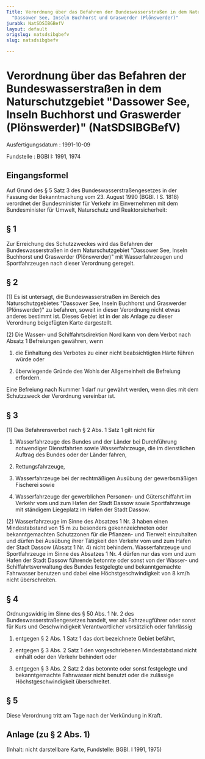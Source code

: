 ```yaml
---
Title: Verordnung über das Befahren der Bundeswasserstraßen in dem Naturschutzgebiet
  "Dassower See, Inseln Buchhorst und Graswerder (Plönswerder)"
jurabk: NatSDSIBGBefV
layout: default
origslug: natsdsibgbefv
slug: natsdsibgbefv

---
```


# Verordnung über das Befahren der Bundeswasserstraßen in dem Naturschutzgebiet "Dassower See, Inseln Buchhorst und Graswerder (Plönswerder)" (NatSDSIBGBefV)

Ausfertigungsdatum
:   1991-10-09

Fundstelle
:   BGBl I: 1991, 1974



## Eingangsformel

Auf Grund des § 5 Satz 3 des Bundeswasserstraßengesetzes in der
Fassung der Bekanntmachung vom 23. August 1990 (BGBl. I S. 1818)
verordnet der Bundesminister für Verkehr im Einvernehmen mit dem
Bundesminister für Umwelt, Naturschutz und Reaktorsicherheit:


## § 1

Zur Erreichung des Schutzzweckes wird das Befahren der
Bundeswasserstraßen in dem Naturschutzgebiet "Dassower See, Inseln
Buchhorst und Graswerder (Plönswerder)" mit Wasserfahrzeugen und
Sportfahrzeugen nach dieser Verordnung geregelt.


## § 2

(1) Es ist untersagt, die Bundeswasserstraßen im Bereich des
Naturschutzgebietes "Dassower See, Inseln Buchhorst und Graswerder
(Plönswerder)" zu befahren, soweit in dieser Verordnung nicht etwas
anderes bestimmt ist. Dieses Gebiet ist in der als Anlage zu dieser
Verordnung beigefügten Karte dargestellt.

(2) Die Wasser- und Schiffahrtsdirektion Nord kann von dem Verbot nach
Absatz 1 Befreiungen gewähren, wenn

1.  die Einhaltung des Verbotes zu einer nicht beabsichtigten Härte führen
    würde oder


2.  überwiegende Gründe des Wohls der Allgemeinheit die Befreiung
    erfordern.



Eine Befreiung nach Nummer 1 darf nur gewährt werden, wenn dies mit
dem Schutzzweck der Verordnung vereinbar ist.


## § 3

(1) Das Befahrensverbot nach § 2 Abs. 1 Satz 1 gilt nicht für

1.  Wasserfahrzeuge des Bundes und der Länder bei Durchführung notwendiger
    Dienstfahrten sowie Wasserfahrzeuge, die im dienstlichen Auftrag des
    Bundes oder der Länder fahren,


2.  Rettungsfahrzeuge,


3.  Wasserfahrzeuge bei der rechtmäßigen Ausübung der gewerbsmäßigen
    Fischerei sowie


4.  Wasserfahrzeuge der gewerblichen Personen- und Güterschiffahrt im
    Verkehr vom und zum Hafen der Stadt Dassow sowie Sportfahrzeuge mit
    ständigem Liegeplatz im Hafen der Stadt Dassow.




(2) Wasserfahrzeuge im Sinne des Absatzes 1 Nr. 3 haben einen
Mindestabstand von 15 m zu besonders gekennzeichneten oder
bekanntgemachten Schutzzonen für die Pflanzen- und Tierwelt
einzuhalten und dürfen bei Ausübung ihrer Tätigkeit den Verkehr vom
und zum Hafen der Stadt Dassow (Absatz 1 Nr. 4) nicht behindern.
Wasserfahrzeuge und Sportfahrzeuge im Sinne des Absatzes 1 Nr. 4
dürfen nur das vom und zum Hafen der Stadt Dassow führende betonnte
oder sonst von der Wasser- und Schiffahrtsverwaltung des Bundes
festgelegte und bekanntgemachte Fahrwasser benutzen und dabei eine
Höchstgeschwindigkeit von 8 km/h nicht überschreiten.


## § 4

Ordnungswidrig im Sinne des § 50 Abs. 1 Nr. 2 des
Bundeswasserstraßengesetzes handelt, wer als Fahrzeugführer oder sonst
für Kurs und Geschwindigkeit Verantwortlicher vorsätzlich oder
fahrlässig

1.  entgegen § 2 Abs. 1 Satz 1 das dort bezeichnete Gebiet befährt,


2.  entgegen § 3 Abs. 2 Satz 1 den vorgeschriebenen Mindestabstand nicht
    einhält oder den Verkehr behindert oder


3.  entgegen § 3 Abs. 2 Satz 2 das betonnte oder sonst festgelegte und
    bekanntgemachte Fahrwasser nicht benutzt oder die zulässige
    Höchstgeschwindigkeit überschreitet.





## § 5

Diese Verordnung tritt am Tage nach der Verkündung in Kraft.


## Anlage (zu § 2 Abs. 1)

(Inhalt: nicht darstellbare Karte,
Fundstelle: BGBl. I 1991, 1975)

